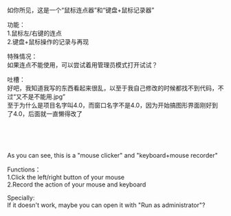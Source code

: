 如你所见，这是一个“鼠标连点器”和“键盘+鼠标记录器”

功能：</br>
1.鼠标左/右键的连点</br>
2.键盘+鼠标操作的记录与再现

特殊情况：</br>
如果连点不能使用，可以尝试着用管理员模式打开试试？

吐槽：</br>
好吧，我知道我写的东西看起来很乱，以至于我自己修改的时候都找不到代码，不过“又不是不能用.jpg”</br>
至于为什么是项目名字叫4.0，而窗口名字不是4.0，因为开始搞图形界面刚好到了4.0，后面就一直懒得改了

</br></br></br>

As you can see, this is a "mouse clicker" and "keyboard+mouse recorder"

Functions：</br>
1.Click the left/right button of your mouse</br>
2.Record the action of your mouse and keyboard</br>

Specially:</br>
If it doesn't work, maybe you can open it with "Run as administrator"?
